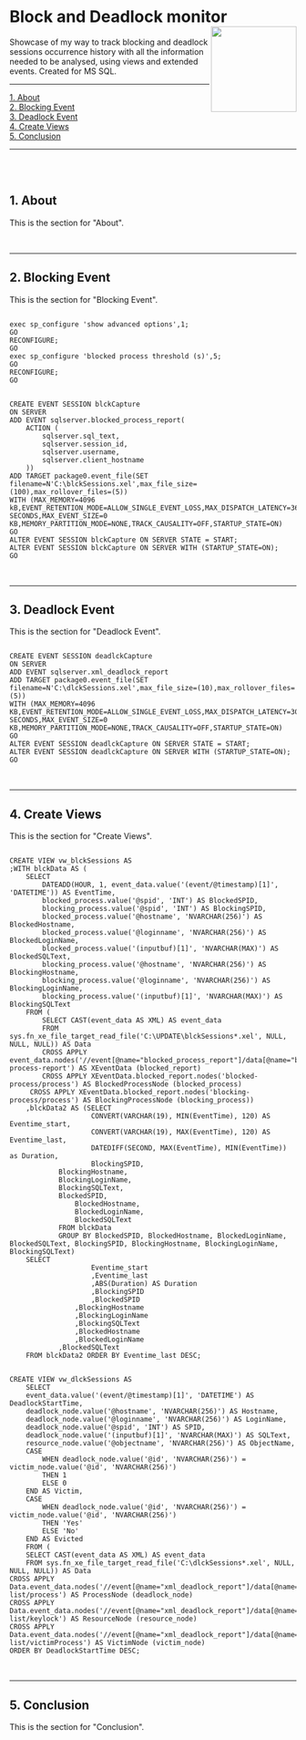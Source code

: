 
# Block and Deadlock monitor <img src="https://cdn-dynmedia-1.microsoft.com/is/image/microsoftcorp/UHFbanner-MSlogo?fmt=png-alpha&bfc=off&qlt=100,1" align="right" width="150">
Showcase of my way to track blocking and deadlock sessions occurrence history with all the information needed to be analysed, using views and extended events. Created for MS SQL.  
<hr>
    </ul>
    <p dir="auto">
        <a href="#about">1. About</a><br>
        <a href="#blocking-event">2. Blocking Event</a><br>
        <a href="#deadlock-event">3. Deadlock Event</a><br>
        <a href="#create-views">4. Create Views</a><br>
        <a href="#conclusion">5. Conclusion</a><br>
    </p>
    <hr>
    <br>
    <br>
     <section id="about">
        <h2>1. About</h2>
        <p>This is the section for "About".</p>
    </section>
        <br>
            <hr>
    <section id="blocking-event">
        <h2>2. Blocking Event</h2>
        <p>This is the section for "Blocking Event".</p>
  <div class="copy-bar">
 <pre><code>
exec sp_configure 'show advanced options',1;
GO
RECONFIGURE;
GO
exec sp_configure 'blocked process threshold (s)',5;
GO
RECONFIGURE;
GO
</code></pre>
    
  <pre><code>
CREATE EVENT SESSION blckCapture
ON SERVER
ADD EVENT sqlserver.blocked_process_report(
    ACTION (
        sqlserver.sql_text,
        sqlserver.session_id,
        sqlserver.username,
        sqlserver.client_hostname
    ))
ADD TARGET package0.event_file(SET filename=N'C:\blckSessions.xel',max_file_size=(100),max_rollover_files=(5))
WITH (MAX_MEMORY=4096 kB,EVENT_RETENTION_MODE=ALLOW_SINGLE_EVENT_LOSS,MAX_DISPATCH_LATENCY=36000 SECONDS,MAX_EVENT_SIZE=0 KB,MEMORY_PARTITION_MODE=NONE,TRACK_CAUSALITY=OFF,STARTUP_STATE=ON)
GO
ALTER EVENT SESSION blckCapture ON SERVER STATE = START;
ALTER EVENT SESSION blckCapture ON SERVER WITH (STARTUP_STATE=ON);
GO
</code></pre>
</div> 
    </section>
        <br>
            <hr>
    <section id="deadlock-event">
        <h2>3. Deadlock Event</h2>
        <p>This is the section for "Deadlock Event".</p>

<div class="copy-bar">
  <pre><code>
CREATE EVENT SESSION deadlckCapture
ON SERVER
ADD EVENT sqlserver.xml_deadlock_report
ADD TARGET package0.event_file(SET filename=N'C:\dlckSessions.xel',max_file_size=(10),max_rollover_files=(5))
WITH (MAX_MEMORY=4096 KB,EVENT_RETENTION_MODE=ALLOW_SINGLE_EVENT_LOSS,MAX_DISPATCH_LATENCY=30 SECONDS,MAX_EVENT_SIZE=0 KB,MEMORY_PARTITION_MODE=NONE,TRACK_CAUSALITY=OFF,STARTUP_STATE=ON)
GO
ALTER EVENT SESSION deadlckCapture ON SERVER STATE = START;
ALTER EVENT SESSION deadlckCapture ON SERVER WITH (STARTUP_STATE=ON);
GO
</code></pre>
</div>   
    </section>
        <br>
            <hr>
    <section id="create-views">
        <h2>4. Create Views</h2>
        <p>This is the section for "Create Views".</p>
 <pre><code>
CREATE VIEW vw_blckSessions AS
;WITH blckData AS (
    SELECT
        DATEADD(HOUR, 1, event_data.value('(event/@timestamp)[1]', 'DATETIME')) AS EventTime,
        blocked_process.value('@spid', 'INT') AS BlockedSPID,
        blocking_process.value('@spid', 'INT') AS BlockingSPID,
        blocked_process.value('@hostname', 'NVARCHAR(256)') AS BlockedHostname,
        blocked_process.value('@loginname', 'NVARCHAR(256)') AS BlockedLoginName,
        blocked_process.value('(inputbuf)[1]', 'NVARCHAR(MAX)') AS BlockedSQLText,
        blocking_process.value('@hostname', 'NVARCHAR(256)') AS BlockingHostname,
        blocking_process.value('@loginname', 'NVARCHAR(256)') AS BlockingLoginName,
        blocking_process.value('(inputbuf)[1]', 'NVARCHAR(MAX)') AS BlockingSQLText
    FROM (
        SELECT CAST(event_data AS XML) AS event_data
        FROM sys.fn_xe_file_target_read_file('C:\UPDATE\blckSessions*.xel', NULL, NULL, NULL)) AS Data
    	CROSS APPLY event_data.nodes('//event[@name="blocked_process_report"]/data[@name="blocked_process"]/value/blocked-process-report') AS XEventData (blocked_report)
    	CROSS APPLY XEventData.blocked_report.nodes('blocked-process/process') AS BlockedProcessNode (blocked_process)
   	 CROSS APPLY XEventData.blocked_report.nodes('blocking-process/process') AS BlockingProcessNode (blocking_process))
	,blckData2 AS (SELECT
                    CONVERT(VARCHAR(19), MIN(EventTime), 120) AS Eventime_start,
                    CONVERT(VARCHAR(19), MAX(EventTime), 120) AS Eventime_last,
                    DATEDIFF(SECOND, MAX(EventTime), MIN(EventTime)) as Duration,
                    BlockingSPID,
   		    BlockingHostname,
  		    BlockingLoginName,
 		    BlockingSQLText,
   		    BlockedSPID,
    		    BlockedHostname,
    		    BlockedLoginName,
    		    BlockedSQLText
		    FROM blckData
			GROUP BY BlockedSPID, BlockedHostname, BlockedLoginName, BlockedSQLText, BlockingSPID, BlockingHostname, BlockingLoginName, BlockingSQLText)
	SELECT
                    Eventime_start
                    ,Eventime_last
                    ,ABS(Duration) AS Duration
                    ,BlockingSPID
                    ,BlockedSPID
    		    ,BlockingHostname
    		    ,BlockingLoginName
    		    ,BlockingSQLText
    		    ,BlockedHostname
    		    ,BlockedLoginName
   		    ,BlockedSQLText
	FROM blckData2 ORDER BY Eventime_last DESC;
</code></pre>       
  <pre><code>
CREATE VIEW vw_dlckSessions AS
    SELECT
    event_data.value('(event/@timestamp)[1]', 'DATETIME') AS DeadlockStartTime,
    deadlock_node.value('@hostname', 'NVARCHAR(256)') AS Hostname,
    deadlock_node.value('@loginname', 'NVARCHAR(256)') AS LoginName,
    deadlock_node.value('@spid', 'INT') AS SPID,
    deadlock_node.value('(inputbuf)[1]', 'NVARCHAR(MAX)') AS SQLText,
    resource_node.value('@objectname', 'NVARCHAR(256)') AS ObjectName,
    CASE
        WHEN deadlock_node.value('@id', 'NVARCHAR(256)') = victim_node.value('@id', 'NVARCHAR(256)')
        THEN 1
        ELSE 0
    END AS Victim,
    CASE
        WHEN deadlock_node.value('@id', 'NVARCHAR(256)') = victim_node.value('@id', 'NVARCHAR(256)')
        THEN 'Yes'
        ELSE 'No'
    END AS Evicted
    FROM (
    SELECT CAST(event_data AS XML) AS event_data
    FROM sys.fn_xe_file_target_read_file('C:\dlckSessions*.xel', NULL, NULL, NULL)) AS Data
CROSS APPLY Data.event_data.nodes('//event[@name="xml_deadlock_report"]/data[@name="xml_report"]/value/deadlock/process-list/process') AS ProcessNode (deadlock_node)
CROSS APPLY Data.event_data.nodes('//event[@name="xml_deadlock_report"]/data[@name="xml_report"]/value/deadlock/resource-list/keylock') AS ResourceNode (resource_node)
CROSS APPLY Data.event_data.nodes('//event[@name="xml_deadlock_report"]/data[@name="xml_report"]/value/deadlock/victim-list/victimProcess') AS VictimNode (victim_node)
ORDER BY DeadlockStartTime DESC;
</code></pre>
    </section>
        <br>
            <hr>
    <section id="conclusion">
        <h2>5. Conclusion</h2>
        <p>This is the section for "Conclusion".</p>
    </section>
        <br>
